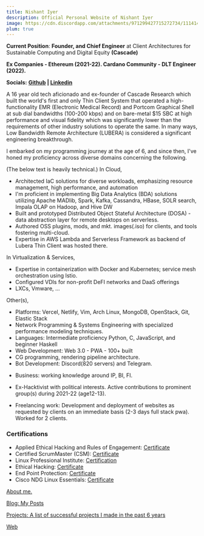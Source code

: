 ```yaml
---
title: Nishant Iyer
description: Official Personal Website of Nishant Iyer
image: https://cdn.discordapp.com/attachments/971299427715272734/1114144376311001168/Nishant_Iyer.png
plum: true
---
```



**Current Position**: **Founder, and Chief Engineer** at Client Architectures for Sustainable Computing and Digital Equity **(Cascade)**

**Ex Companies - Ethereum (2021-22). Cardano Community - DLT Engineer (2022).**

**Socials:** **[Github](https://github.com/NishantIyer) | [Linkedin](https://www.linkedin.com/in/n1sh/)**

A 16 year old tech aficionado and ex-founder of Cascade Research which built the world's first and only Thin Client System that operated a high-functionality EMR (Electronic Medical Record) and Portcom Graphical Shell at sub dial bandwidths (100-200 kbps) and on bare-metal $15 SBC at high performance and visual fidelity which was significantly lower than the requirements of other industry solutions to operate the same. In many ways, Low Bandwidth Remote Architecture (LUBERA) is considered a significant engineering breakthrough. 

I embarked on my programming journey at the age of 6, and since then, I've honed my proficiency across diverse domains concerning the following.

(The below text is heavily technical.)
In Cloud,

- Architected IaC solutions for diverse workloads, emphasizing resource management, high performance, and automation
- I'm proficient in implementing Big Data Analytics (BDA) solutions utilizing Apache MADlib, Spark, Kafka, Cassandra, HBase, SOLR search, Impala OLAP on Hadoop, and Hive DW
- Built and prototyped Distributed Object Stateful Architecture (DOSA) - data abstraction layer for remote desktops on serverless.
- Authored OSS plugins, mods, and mkt. images(.iso) for clients, and tools fostering multi-cloud.
- Expertise in AWS Lambda and Serverless Framework as backend of Lubera Thin Client was hosted there. 

In Virtualization & Services,

- Expertise in containerization with Docker and Kubernetes; service mesh orchestration using Istio.
- Configured VDIs for non-profit DeFI networks and DaaS offerings
- LXCs, Vmware, ...

Other(s),

- Platforms: Vercel, Netlify, Vim, Arch Linux, MongoDB, OpenStack, Git, Elastic Stack  
- Network Programming & Systems Engineering with specialized performance modeling techniques.  
- Languages: Intermediate proficiency Python, C, JavaScript, and beginner Haskell  
- Web Development: Web 3.0 - PWA - 100+ built  
- CG programming, rendering pipeline architecture.  
- Bot Development: Discord(820 servers) and Telegram.

+ Business: working knowledge around IP, BI, FI.  
+ Ex-Hacktivist with political interests. Active contributions to prominent group(s) during 2021-22 (age12-13).

+ Freelancing work: Development and deployment of websites as requested by clients on an immediate basis (2-3 days full stack pwa). Worked for 2 clients.
  
### Certifications

- Applied Ethical Hacking and Rules of Engagement: [Certificate](https://media.licdn.com/dms/image/C562DAQH0OYppOEfgrA/profile-treasury-image-shrink_800_800/0/1676173344683?e=1686844800&v=beta&t=pQrdkXJbVbAMMnDJdPK71pWo08-bg7lgurWuKMxZnf0)
- Certified ScrumMaster (CSM): [Certificate](https://www.credential.net/3d137be0-ec6a-42b9-82ef-667d9c72212a#gs.qkn3lv)
- Linux Professional Institute: [Certification](https://www.lpi.org/our-certifications/lpic-3-305-overview)
- Ethical Hacking: [Certificate](https://media.discordapp.net/attachments/932975399552577576/933004999196278814/The_Complete_Cyber_Security_Course_Hackers_Exposed.png?width=574&height=406)
- End Point Protection: [Certificate](https://media.discordapp.net/attachments/932975399552577576/933005243556433960/End_Point_Protection.png?width=574&height=406)
- Cisco NDG Linux Essentials: [Certificate](https://id.cisco.com/signin/refresh-auth-state/00pKZ9NRC7-T8QIpP-cUNFQiwv2s6yTr41XFBioDFD)


<a href="https://nishantiyer.netlify.app/about" target="_blank">About me.</a>

<a href="https://nishantiyer.netlify.app/posts" target="_blank">Blog: My Posts</a>

<a href="https://nishantiyer.netlify.app/projects" target="_blank">Projects: A list of successful projects I made in the past 6 years</a>

<a href="https://nishantiyer.netlify.app/projects#web-apps" target="_blank">Web</a>
